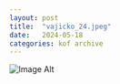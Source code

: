 ```yaml
---
layout:	post
title:	"vajicko_24.jpeg"
date:	2024-05-18
categories:	kof archive
---
```


![Image Alt](https://k0f.github.io/assets/vajicko_24.jpeg)